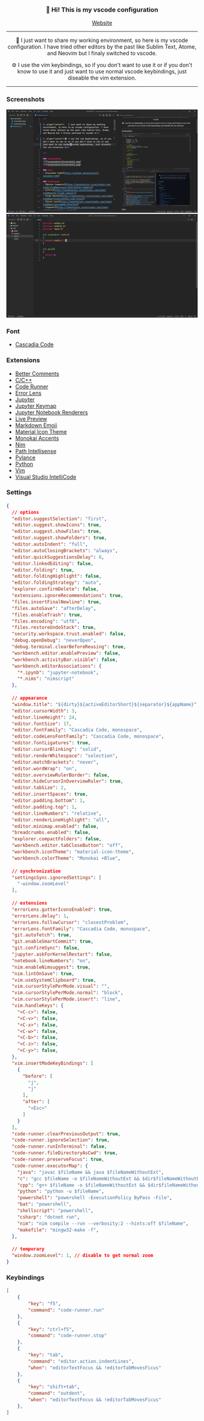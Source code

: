 <h3 align="center">👋 Hi! This is my vscode configuration</h3>
<p align="center">
  <a href="https://gael-lopes-da-silva.github.io/MyPortfolio/">Website</a>
</p>

---

<p align="center">🔌 I just want to share my working environment, so here is my vscode configuration. I have tried other editors by the past like Sublim Text, Atome, and Neovim but I finaly switched to vscode.</p>

<p align="center">⚙️ I use the vim keybindings, so if you don't want to use it or if you don't know to use it and just want to use normal vscode keybindings, just diseable the vim extension.</p>

---

### Screenshots
![](screenshots/Screenshot1.png)
![](screenshots/Screenshot2.png)

### Font
- [Cascadia Code](https://github.com/microsoft/cascadia-code)

### Extensions
- [Better Comments](https://marketplace.visualstudio.com/items?itemName=aaron-bond.better-comments)
- [C/C++](https://marketplace.visualstudio.com/items?itemName=ms-vscode.cpptools)
- [Code Runner](https://marketplace.visualstudio.com/items?itemName=formulahendry.code-runner)
- [Error Lens](https://marketplace.visualstudio.com/items?itemName=usernamehw.errorlens)
- [Jupyter](https://marketplace.visualstudio.com/items?itemName=ms-toolsai.jupyter)
- [Jupyter Keymap](https://marketplace.visualstudio.com/items?itemName=ms-toolsai.jupyter-keymap)
- [Jupyter Notebook Renderers](https://marketplace.visualstudio.com/items?itemName=ms-toolsai.jupyter-renderers)
- [Live Preview](https://marketplace.visualstudio.com/items?itemName=ms-vscode.live-server)
- [Markdown Emoji](https://marketplace.visualstudio.com/items?itemName=bierner.markdown-emoji)
- [Material Icon Theme](https://marketplace.visualstudio.com/items?itemName=PKief.material-icon-theme)
- [Monokai Accents](https://marketplace.visualstudio.com/items?itemName=tw.monokai-accent)
- [Nim](https://marketplace.visualstudio.com/items?itemName=nimsaem.nimvscode)
- [Path Intellisense](https://marketplace.visualstudio.com/items?itemName=christian-kohler.path-intellisense)
- [Pylance](https://marketplace.visualstudio.com/items?itemName=ms-python.vscode-pylance)
- [Python](https://marketplace.visualstudio.com/items?itemName=ms-python.python)
- [Vim](https://marketplace.visualstudio.com/items?itemName=vscodevim.vim)
- [Visual Studio IntelliCode](https://marketplace.visualstudio.com/items?itemName=VisualStudioExptTeam.vscodeintellicode)

### Settings
~~~json with comments
{
  // options
  "editor.suggestSelection": "first",
  "editor.suggest.showIcons": true,
  "editor.suggest.showFiles": true,
  "editor.suggest.showFolders": true,
  "editor.autoIndent": "full",
  "editor.autoClosingBrackets": "always",
  "editor.quickSuggestionsDelay": 0,
  "editor.linkedEditing": false,
  "editor.folding": true,
  "editor.foldingHighlight": false,
  "editor.foldingStrategy": "auto",
  "explorer.confirmDelete": false,
  "extensions.ignoreRecommendations": true,
  "files.insertFinalNewline": true,
  "files.autoSave": "afterDelay",
  "files.enableTrash": true,
  "files.encoding": "utf8",
  "files.restoreUndoStack": true,
  "security.workspace.trust.enabled": false,
  "debug.openDebug": "neverOpen",
  "debug.terminal.clearBeforeReusing": true,
  "workbench.editor.enablePreview": false,
  "workbench.activityBar.visible": false,
  "workbench.editorAssociations": {
    "*.ipynb": "jupyter-notebook",
    "*.nims": "nimscript"
  },

  // appearance
  "window.title": "${dirty}${activeEditorShort}${separator}${appName}",
  "editor.cursorWidth": 3,
  "editor.lineHeight": 24,
  "editor.fontSize": 17,
  "editor.fontFamily": "Cascadia Code, monospace",
  "editor.codeLensFontFamily": "Cascadia Code, monospace",
  "editor.fontLigatures": true,
  "editor.cursorBlinking": "solid",
  "editor.renderWhitespace": "selection",
  "editor.matchBrackets": "never",
  "editor.wordWrap": "on",
  "editor.overviewRulerBorder": false,
  "editor.hideCursorInOverviewRuler": true,
  "editor.tabSize": 2,
  "editor.insertSpaces": true,
  "editor.padding.bottom": 1,
  "editor.padding.top": 1,
  "editor.lineNumbers": "relative",
  "editor.renderLineHighlight": "all",
  "editor.minimap.enabled": false,
  "breadcrumbs.enabled": false,
  "explorer.compactFolders": false,
  "workbench.editor.tabCloseButton": "off",
  "workbench.iconTheme": "material-icon-theme",
  "workbench.colorTheme": "Monokai +Blue",

  // synchronization
  "settingsSync.ignoredSettings": [
    "-window.zoomLevel"
  ],

  // extensions
  "errorLens.gutterIconsEnabled": true,
  "errorLens.delay": 1,
  "errorLens.followCursor": "closestProblem",
  "errorLens.fontFamily": "Cascadia Code, monospace",
  "git.autofetch": true,
  "git.enableSmartCommit": true,
  "git.confirmSync": false,
  "jupyter.askForKernelRestart": false,
  "notebook.lineNumbers": "on",
  "nim.enableNimsuggest": true,
  "nim.lintOnSave": true,
  "vim.useSystemClipboard": true,
  "vim.cursorStylePerMode.visual": "",
  "vim.cursorStylePerMode.normal": "block",
  "vim.cursorStylePerMode.insert": "line",
  "vim.handleKeys": {
    "<C-c>": false,
    "<C-v>": false,
    "<C-x>": false,
    "<C-w>": false,
    "<C-b>": false,
    "<C-z>": false,
    "<C-y>": false,
  },
  "vim.insertModeKeyBindings": [
    {
      "before": [
        "j",
        "j"
      ],
      "after": [
        "<Esc>"
      ]
    }
  ],
  "code-runner.clearPreviousOutput": true,
  "code-runner.ignoreSelection": true,
  "code-runner.runInTerminal": false,
  "code-runner.fileDirectoryAsCwd": true,
  "code-runner.preserveFocus": true,
  "code-runner.executorMap": {
    "java": "javac $fileName && java $fileNameWithoutExt",
    "c": "gcc $fileName -o $fileNameWithoutExt && $dir$fileNameWithoutExt",
    "cpp": "g++ $fileName -o $fileNameWithoutExt && $dir$fileNameWithoutExt",
    "python": "python -u $fileName",
    "powershell": "powershell -ExecutionPolicy ByPass -File",
    "bat": "powershell",
    "shellscript": "powershell",
    "csharp": "dotnet run",
    "nim": "nim compile --run --verbosity:2 --hints:off $fileName",
    "makefile": "mingw32-make -f",
  },
  
  // temporary
  "window.zoomLevel": 1, // disable to get normal zoom
}
~~~

### Keybindings
~~~json with comments
[
    {
        "key": "f5",
        "command": "code-runner.run"
    },
    {
        "key": "ctrl+f5",
        "command": "code-runner.stop"
    },
    {
        "key": "tab",
        "command": "editor.action.indentLines",
        "when": "editorTextFocus && !editorTabMovesFicus"
    },
    {
        "key": "shift+tab",
        "command": "outdent",
        "when": "editorTextFocus && !editorTabMovesFicus"
    },
]
~~~
